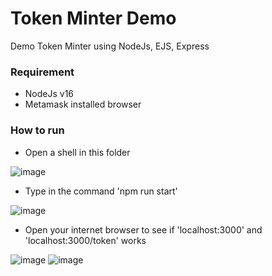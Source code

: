 # Token Minter Demo
Demo Token Minter using NodeJs, EJS, Express

### Requirement
- NodeJs v16
- Metamask installed browser

### How to run
- Open a shell in this folder

![image](https://user-images.githubusercontent.com/91465533/167862975-37135e14-4fdb-4960-9e56-1bee2c9c242a.png)
- Type in the command 'npm run start'

![image](https://user-images.githubusercontent.com/91465533/167863173-58abd2a7-e613-4119-9ee3-55b8fb331952.png)
- Open your internet browser to see if 'localhost:3000' and 'localhost:3000/token' works

![image](https://user-images.githubusercontent.com/91465533/167863262-021a17ba-b969-4d61-a9d6-be128915f504.png)
![image](https://user-images.githubusercontent.com/91465533/167863336-4dc5cf52-c95a-40fd-b5b4-cbb15ba76b4a.png)
